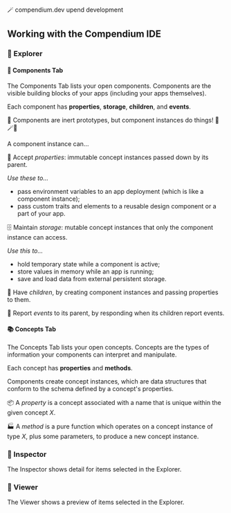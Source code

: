 🪄 compendium.dev
upend development

## Working with the Compendium IDE

### 🧭 Explorer

#### 🧱 Components Tab

The Components Tab lists your open components. Components are the visible building blocks of your apps (including your apps themselves).

Each component has **properties**, **storage**, **children**, and **events**.

🧪 Components are inert prototypes, but component instances do things! 🧙🪄✨

A component instance can...

🎁 Accept *properties*: immutable concept instances passed down by its parent.

_Use these to..._

- pass environment variables to an app deployment (which is like a component instance);
- pass custom traits and elements to a reusable design component or a part of your app.

🗄️ Maintain *storage*: mutable concept instances that only the component instance can access.

_Use this to..._

- hold temporary state while a component is active;
- store values in memory while an app is running;
- save and load data from external persistent storage.

🐣 Have *children*, by creating component instances and passing properties to them.

📣 Report *events* to its parent, by responding when its children report events.

#### 📚 Concepts Tab

The Concepts Tab lists your open concepts. Concepts are the types of information your components can interpret and manipulate.

Each concept has **properties** and **methods**. 

Components create concept instances, which are data structures that conform to the schema defined by a concept's properties.

📦 A *property* is a concept associated with a name that is unique within the given concept _X_.

🏭 A *method* is a pure function which operates on a concept instance of type _X_, plus some parameters, to produce a new concept instance.

### 🔎 Inspector

The Inspector shows detail for items selected in the Explorer.

### 👀 Viewer

The Viewer shows a preview of items selected in the Explorer.
